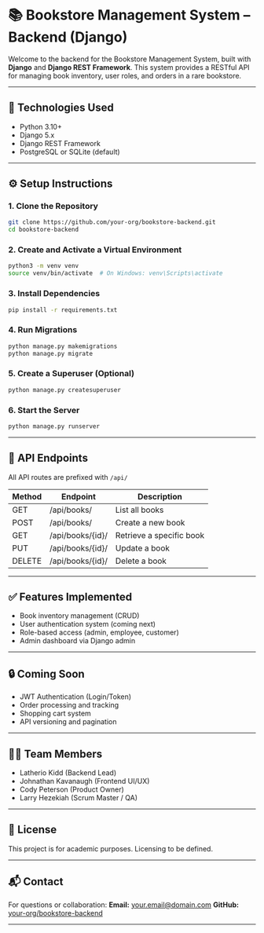 # 📚 Bookstore Management System – Backend (Django)

Welcome to the backend for the Bookstore Management System, built with **Django** and **Django REST Framework**. This system provides a RESTful API for managing book inventory, user roles, and orders in a rare bookstore.

---

## 🧰 Technologies Used
- Python 3.10+
- Django 5.x
- Django REST Framework
- PostgreSQL or SQLite (default)

---

## ⚙️ Setup Instructions

### 1. Clone the Repository
```bash
git clone https://github.com/your-org/bookstore-backend.git
cd bookstore-backend
```

### 2. Create and Activate a Virtual Environment
```bash
python3 -m venv venv
source venv/bin/activate  # On Windows: venv\Scripts\activate
```

### 3. Install Dependencies
```bash
pip install -r requirements.txt
```

### 4. Run Migrations
```bash
python manage.py makemigrations
python manage.py migrate
```

### 5. Create a Superuser (Optional)
```bash
python manage.py createsuperuser
```

### 6. Start the Server
```bash
python manage.py runserver
```

---

## 🔗 API Endpoints
All API routes are prefixed with `/api/`

| Method | Endpoint         | Description                        |
|--------|------------------|------------------------------------|
| GET    | /api/books/      | List all books                     |
| POST   | /api/books/      | Create a new book                  |
| GET    | /api/books/{id}/ | Retrieve a specific book           |
| PUT    | /api/books/{id}/ | Update a book                      |
| DELETE | /api/books/{id}/ | Delete a book                      |


---

## ✅ Features Implemented
- Book inventory management (CRUD)
- User authentication system (coming next)
- Role-based access (admin, employee, customer)
- Admin dashboard via Django admin

---

## 🔒 Coming Soon
- JWT Authentication (Login/Token)
- Order processing and tracking
- Shopping cart system
- API versioning and pagination

---

## 👨‍💻 Team Members
- Latherio Kidd (Backend Lead)
- Johnathan Kavanaugh (Frontend UI/UX)
- Cody Peterson (Product Owner)
- Larry Hezekiah (Scrum Master / QA)

---

## 📄 License
This project is for academic purposes. Licensing to be defined.

---

## 📬 Contact
For questions or collaboration:
**Email:** your.email@domain.com
**GitHub:** [your-org/bookstore-backend](https://github.com/your-org/bookstore-backend)

---
